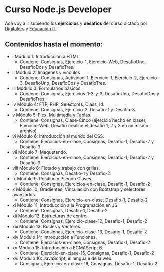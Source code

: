 # Curso Node.js Developer
Acá voy a ir subiendo los **ejercicios** y **desafios** del curso dictado por [Digitalers](https://digitalers.com.ar/) y [Educación IT](https://www.educacionit.com/).

## Contenidos hasta el momento:
* i Módulo 1: Introducción a HTML
  * Contiene: Consignas, Ejercicio-1, Ejercicio-Web, DesafioUno, DesafioDos y DesafioTres.
* ii Módulo 2: Imágenes y vínculos
  * Contiene: Consignas, Actividad-1, Ejercicio-1, Ejercicio-2, Ejercicio-3, DesafíoUno, DesafíoDos y DesafíoTres.
* iii Módulo 3: Formularios básicos
  * Contiene: Consignas, Ejercicios-1-2-y-3, DesafioUno, DesafioDos y DesafioTres.
* iv Módulo 4: FTP, PHP, Selectores, Class, Id.
  * Contiene: Consignas, Ejercicio-3, Desafio-1 y Desafio-3.
* v Módulo 5: Flex, Multimedia y Tablas.
  * Contiene: Consignas, Clase-Cinco (ejercicio hecho en clase), Ejercicio-Web, Desafio (realice el desafio 1, 2 y 3 en un mismo archivo)
* vi Módulo 6: Introducción al mundo del CSS.
  * Contiene: Ejercicios-en-clase, Consignas, Desafio-1, Desafio-2 y Desafio-3.
* vii Módulo 7: Maquetando.
  * Contiene: Ejercicios-en-clase, Consignas, Desafio-1, Desafio-2 y Desafio-3.
* viii Módulo 8: Flotado y trabajo con grillas.
  * Contiene: Consignas, Desafio-1 y Desafio-2.
* ix Módulo 9: Position y Pseudo Clases.
  * Contiene: Consignas, Ejercicios-en-clase, Desafio-1, Desafio-2 
* x Módulo 10: Gradientes, Vinculación con Bootstrap y selectores avanzados.
  * Contiene: Consignas, Ejercicio-en-clase, Desafio-1, Desafio-2
* xi Módulo 11: Introducción a la Programación en JS.
  * Contiene: Consignas, Desafio-1, Desafio-2
* xii Módulo 12: Estructuras de control.
  * Contiene: Consignas, Ejercicio-clase-12, Desafio-1, Desafio-2
* xiii Módulo 13: Bucles y Vectores.
  * Contiene: Consignas, Ejercicio-clase-13, Desafio-1, Desafio-2
* xiv Módulo 14: Introducción a Funciones.
  * Contiene: Ejercicios-en-clase, Consignas, Desafio-1, Desafio-2
* xv Módulo 15: Introducción a ECMAScript 6.
  * Contiene: Ejercicio-en-clase-15, Consignas, Desafio-1, Desafio-2
* xvi Módulo 16: JavaScript, el lenguaje de la web
  * Consignas, Ejercicio-en-clase-16, Consignas, Desafio-1, Desafio-2
